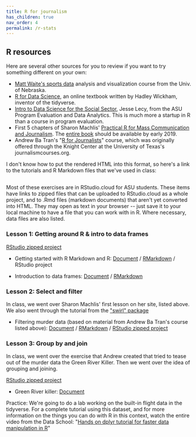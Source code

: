 ```yaml
---
title: R for journalism
has_children: true
nav_order: 4
permalink: /r-stats
---
```


## R resources

Here are several other sources for you to review if you want to try something different on your own:

* [Matt Waite's sports data](http://mattwaite.github.io/sports/index.html) analysis and visualization course from the Univ. of Nebraska.
* [R for Data Science](http://r4ds.had.co.nz/), an online textbook written by Hadley Wickham, inventor of the tidyverse.
* [Intro to Data Science for the Social Sector](https://ds4ps.github.io/Data-Science-Class/TEXTBOOK/docs/introduction-to-r.html), Jesse Lecy, from the ASU Program Evaluation and Data Analytics. This is much more a startup in R than a course in program evaluation.
* First 5 chapters of Sharon Machlis' [Practical R for Mass Communication and Journalism](http://www.machlis.com/R4Journalists/index.html). The [entire book](https://www.amazon.com/Practical-Mass-Communication-Journalism-Chapman/dp/1138726915) should be available by early 2019.
* Andrew Ba Tran's "[R for Journalists](https://learn.r-journalism.com/en/)" course, which was originally offered through the Knight Center at the University of Texas's journalismcourses.org.


I don't know how to put the rendered HTML into this format, so here's a link to the tutorials and R Markdown files that we've used in class:

##

Most of these exercises are in RStudio.cloud for ASU students. These items have links to zipped files that can be uploaded to RStudio.cloud as a whole project, and to .Rmd files (markdown documents) that aren't yet converted into HTML. They may open as text in your browser -- just save it to your local machine to have a file that you can work with in R. Where necessary, data files are also listed.

### Lesson 1: Getting around R & intro to data frames
[RStudio zipped project](https://github.com/cronkitedata/cronkite-docs/blob/master/rmd-files/01-markdown-r.zip)

* Getting started with R Markdown and R: [Document](01-1-notebooks.html) / [RMarkdown](https://github.com/cronkitedata/cronkite-docs/blob/master/rmd-files/01-1-notebooks.Rmd?raw=true) / RStudio project

* Introduction to data frames: [Document](01-2-dataframes.html) / [RMarkdown](https://github.com/cronkitedata/cronkite-docs/blob/master/rmd-files/01-2-dataframes.Rmd?raw=true)

### Lesson 2: Select and filter
In class, we went over Sharon Machlis' first lesson on her site,  listed above. We also went through the tutorial from the ["swirl" package](https://swirlstats.com/students.html)

* Filtering murder data (based on material from Andrew Ba Tran's course listed above): [Document](02-murder-filter.html) / [RMarkdown](https://github.com/cronkitedata/cronkite-docs/blob/master/rmd-files/0-murders-filter.Rmd?raw=true) / [RStudio zipped project](https://github.com/cronkitedata/cronkite-docs/blob/master/rmd-files/02-select-filter.zip)

### Lesson 3: Group by and join

In class, we went over the exercise that Andrew created that tried to tease out of the murder data the Green River Killer. Then we went over the idea of grouping and joining.

[RStudio zipped project](03-groupby-merge.zip)

* Green River killer: [Document](03-green-river)

Practice: We're going to do a lab working on the built-in flight data in the tidyverse. For a complete tutorial using this dataset, and for more information on the things you can do with R in this context, watch the entire video from the Data School: "[Hands on dplyr tutorial for faster data manipulation in R](https://www.dataschool.io/dplyr-tutorial-for-faster-data-manipulation-in-r/)"
